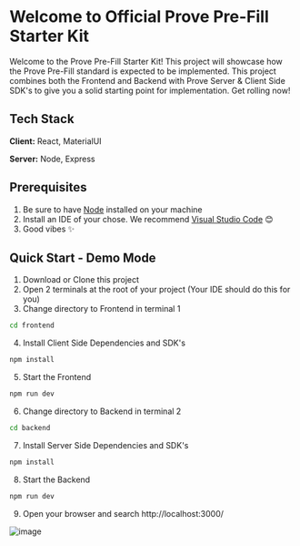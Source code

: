 # Welcome to Official Prove Pre-Fill Starter Kit
Welcome to the Prove Pre-Fill Starter Kit! This project will showcase how the Prove Pre-Fill standard is expected to be implemented. This project combines both the Frontend and Backend with Prove Server & Client Side SDK's to give you a solid starting point for implementation. Get rolling now!

## Tech Stack
**Client:** React, MaterialUI

**Server:** Node, Express

## Prerequisites
1. Be sure to have [Node](https://nodejs.org/en/download/package-manager) installed on your machine
2. Install an IDE of your chose. We recommend [Visual Studio Code](https://code.visualstudio.com/) 😊
3. Good vibes ✨
 
## Quick Start - Demo Mode
1. Download or Clone this project
2. Open 2 terminals at the root of your project (Your IDE should do this for you)
3. Change directory to Frontend in terminal 1
```bash
cd frontend
```
4. Install Client Side Dependencies and SDK's
```bash
npm install
```
5. Start the Frontend
```bash
npm run dev
```
6. Change directory to Backend in terminal 2
```bash
cd backend
```
7. Install Server Side Dependencies and SDK's
```bash
npm install
```
8. Start the Backend
```bash
npm run dev
```
9. Open your browser and search http://localhost:3000/

![image](https://github.com/prove-identity/prove-prefill-react-starter-kit-v3/assets/113944604/526d72cb-7d23-4e87-977b-37e9bc25a7e1)


